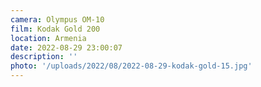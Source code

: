 ```yaml
---
camera: Olympus OM-10
film: Kodak Gold 200
location: Armenia
date: 2022-08-29 23:00:07
description: ''
photo: '/uploads/2022/08/2022-08-29-kodak-gold-15.jpg'
---
```

